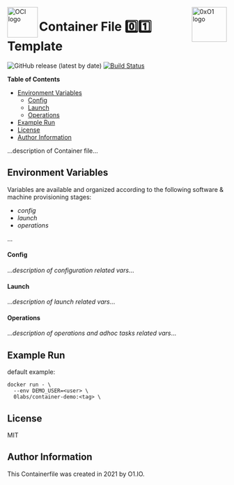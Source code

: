 <p><img src="https://avatars1.githubusercontent.com/u/12563465?s=200&v=4" alt="OCI logo" title="oci" align="left" height="70" /></p>
<p><img src="https://i.imgur.com/IBNz2CM.jpg" alt="0xO1 logo" title="0xO1" align="right" height="80" /></p>

Container File :zero::one: Template
=========
![GitHub release (latest by date)](https://img.shields.io/github/v/release/0x0I/container-file-template?color=yellow)
[![Build Status](https://travis-ci.org/0x0I/container-file-template.svg?branch=master)](https://travis-ci.org/0x0I/container-file-template)

**Table of Contents**
  - [Environment Variables](#environment-variables)
      - [Config](#config)
      - [Launch](#launch)
      - [Operations](#operations)
  - [Example Run](#example-run)
  - [License](#license)
  - [Author Information](#author-information)

...description of Container file...

Environment Variables
--------------
Variables are available and organized according to the following software & machine provisioning stages:
* _config_
* _launch_
* _operations_

...

#### Config

...*description of configuration related vars*...

#### Launch

...*description of launch related vars*...

#### Operations

...*description of operations and adhoc tasks related vars*...

Example Run
----------------
default example:
```
docker run - \
  --env DEMO_USER=<user> \
  0labs/container-demo:<tag> \
```

License
-------

MIT

Author Information
------------------

This Containerfile was created in 2021 by O1.IO.
